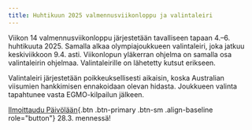 ```yaml
---
title: Huhtikuun 2025 valmennusviikonloppu ja valintaleiri
---
```


Viikon 14 valmennusviikonloppu järjestetään tavalliseen tapaan 4.&ndash;6.
huhtikuuta 2025. Samalla alkaa olympiajoukkueen valintaleiri, joka jatkuu keskiviikkoon 9.4. asti.
Viikonlopun yläkerran ohjelma on samalla osa valintaleirin ohjelmaa.
Valintaleirille on lähetetty kutsut erikseen.

Valintaleiri järjestetään poikkeuksellisesti aikaisin, koska Australian
viisumien hankkimisen ennakoidaan olevan hidasta. Joukkueen valinta tapahtunee
vasta EGMO-kilpailun jälkeen.

[Ilmoittaudu Päivölään](https://paivola.fi/kurssit/matematiikkakilpailuvalmennus-2025-vk14){.btn .btn-primary .btn-sm .align-baseline role="button"} 28.3. mennessä!
